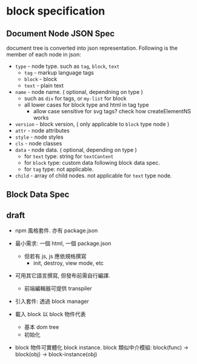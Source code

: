 # block specification

## Document Node JSON Spec

document tree is converted into json representation. Following is the member of each node in json:

 - `type` - node type. such as `tag`, `block`, `text`
    - `tag` - markup language tags
    - `block` - block
    - `text` - plain text
 - `name` - node name. ( optional, dependning on type )
    - such as `div` for tags, or `my-list` for block
    - all lower cases for block type and html in tag type
      - allow case sensitive for svg tags? check how createElementNS works
 - `version` - block version, ( only applicable to `block` type node )
 - `attr` - node attributes
 - `style` - node styles
 - `cls` - node classes
 - `data` - node data. ( optional, depending on type )
   - for `text` type: string for `textContent`
   - for `block` type: custom data following block data spec.
   - for `tag` type: not applicable.
 - `child` - array of child nodes. not applicable for `text` type node.


## Block Data Spec

## draft

 * npm 風格套件. 亦有 package.json
 * 最小需求: 一個 html, 一個 package.json
   - 但若有 js, js 應依規格撰寫
     - init, destroy, view mode, etc
 * 可用其它語言撰寫, 但發布前需自行編譯.
   - 前端編輯器可提供 transpiler

 * 引入套件: 透過 block manager
 * 載入 block 以 block 物件代表
   - 基本 dom tree
   - 初始化

 * block 物件可實體化 block instance. block 類似中介模組:
   block(func) -> block(obj) -> block-instance(obj)
